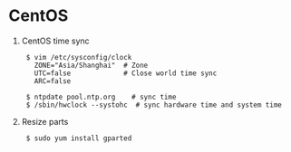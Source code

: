 CentOS
======

1. CentOS time sync

        $ vim /etc/sysconfig/clock
          ZONE="Asia/Shanghai"  # Zone
          UTC=false             # Close world time sync
          ARC=false
        
        $ ntpdate pool.ntp.org    # sync time
        $ /sbin/hwclock --systohc  # sync hardware time and system time

2. Resize parts

        $ sudo yum install gparted
